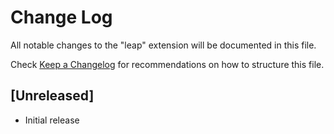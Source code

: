 # Change Log

All notable changes to the "leap" extension will be documented in this file.

Check [Keep a Changelog](http://keepachangelog.com/) for recommendations on how to structure this file.

## [Unreleased]

- Initial release